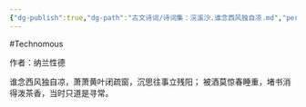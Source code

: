 ```yaml
---
{"dg-publish":true,"dg-path":"古文诗词/诗词集：浣溪沙.谁念西风独自凉.md","permalink":"/古文诗词/诗词集：浣溪沙.谁念西风独自凉/","created":"2023-12-02T16:46:39.000+08:00","updated":"2023-12-24T16:05:51.000+08:00"}
---
```


#Technomous 

作者：纳兰性德

谁念西风独自凉，萧萧黄叶闭疏窗，沉思往事立残阳；
被酒莫惊春睡重，堵书消得泼茶香，当时只道是寻常。